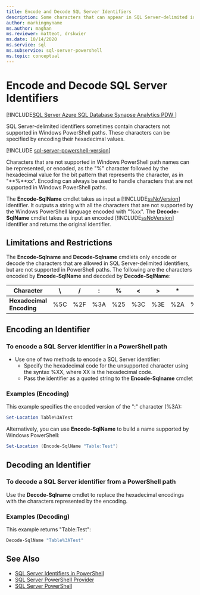 ```yaml
---
title: Encode and Decode SQL Server Identifiers
description: Some characters that can appear in SQL Server-delimited identifiers are not supported in Windows PowerShell paths. Learn how to include them by representing them with their hexadecimal values.
author: markingmyname
ms.author: maghan
ms.reviewer: matteot, drskwier
ms.date: 10/14/2020
ms.service: sql
ms.subservice: sql-server-powershell
ms.topic: conceptual
---
```


# Encode and Decode SQL Server Identifiers

[!INCLUDE[SQL Server Azure SQL Database Synapse Analytics PDW ](../includes/applies-to-version/sql-asdb-asdbmi-asa-pdw.md)]

SQL Server-delimited identifiers sometimes contain characters not supported in Windows PowerShell paths. These characters can be specified by encoding their hexadecimal values.

[!INCLUDE [sql-server-powershell-version](../includes/sql-server-powershell-version.md)]

Characters that are not supported in Windows PowerShell path names can be represented, or encoded, as the "%" character followed by the hexadecimal value for the bit pattern that represents the character, as in "**%**xx". Encoding can always be used to handle characters that are not supported in Windows PowerShell paths.

The **Encode-SqlName** cmdlet takes as input a [!INCLUDE[ssNoVersion](../includes/ssnoversion-md.md)] identifier. It outputs a string with all the characters that are not supported by the Windows PowerShell language encoded with "%xx". The **Decode-SqlName** cmdlet takes as input an encoded [!INCLUDE[ssNoVersion](../includes/ssnoversion-md.md)] identifier and returns the original identifier.  

## Limitations and Restrictions

The **Encode-Sqlname** and **Decode-Sqlname** cmdlets only encode or decode the characters that are allowed in SQL Server-delimited identifiers, but are not supported in PowerShell paths. The following are the characters encoded by **Encode-SqlName** and decoded by **Decode-SqlName**:

|**Character**|\ |/|:|%|\<|>|*|?|[|]|&#124;|  
|-|-|-|-|-|-|-|-|-|-|-|-|
|**Hexadecimal Encoding**|%5C|%2F|%3A|%25|%3C|%3E|%2A|%3F|%5B|%5D|%7C|

## Encoding an Identifier  

### To encode a SQL Server identifier in a PowerShell path

- Use one of two methods to encode a SQL Server identifier:
    - Specify the hexadecimal code for the unsupported character using the syntax %XX, where XX is the hexadecimal code.
    - Pass the identifier as a quoted string to the **Encode-Sqlname** cmdlet

### Examples (Encoding)

This example specifies the encoded version of the ":" character (%3A):

```powershell
Set-Location Table%3ATest
```

Alternatively, you can use **Encode-SqlName** to build a name supported by Windows PowerShell:

```powershell
Set-Location (Encode-SqlName "Table:Test")
```

## Decoding an Identifier

### To decode a SQL Server identifier from a PowerShell path

Use the **Decode-Sqlname** cmdlet to replace the hexadecimal encodings with the characters represented by the encoding.

### Examples (Decoding)

This example returns "Table:Test":

```powershell
Decode-SqlName "Table%3ATest"
```

## See Also

- [SQL Server Identifiers in PowerShell](sql-server-identifiers-in-powershell.md)
- [SQL Server PowerShell Provider](sql-server-powershell-provider.md)
- [SQL Server PowerShell](sql-server-powershell.md)  
